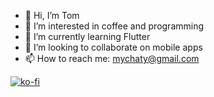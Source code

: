 - 👋 Hi, I’m Tom
- 👀 I’m interested in coffee and programming
- 🌱 I’m currently learning Flutter
- 💞️ I’m looking to collaborate on mobile apps
- 📫 How to reach me: mychaty@gmail.com

[![ko-fi](https://ko-fi.com/img/githubbutton_sm.svg)](https://ko-fi.com/C0C81AX14E)

<!---
speedy901990/speedy901990 is a ✨ special ✨ repository because its `README.md` (this file) appears on your GitHub profile.
You can click the Preview link to take a look at your changes.
--->
